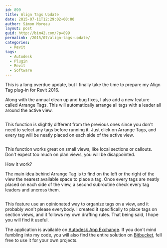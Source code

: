 ```yaml
---
id: 899
title: Align Tags Update
date: 2015-07-11T12:29:02+00:00
author: Simon Moreau
layout: post
guid: http://bim42.com/?p=899
permalink: /2015/07/align-tags-update/
categories:
  - Revit
tags:
  - Autodesk
  - Plugin
  - Revit
  - Software
---
```

This is a long overdue update, but I finally take the time to prepare my Align Tag plug-in for Revit 2016.

Along with the annual clean up and bug fixes, I also add a new feature called Arrange Tags. This will automatically arrange all tags with a leader all around the active view.

![<img class="aligncenter size-full wp-image-900" src="http://bim42.com/wp-content/uploads/2015/07/Buttons.png" alt="Buttons" width="334" height="568" srcset="https://bim42.com/wp-content/uploads/2015/07/Buttons.png 334w, https://bim42.com/wp-content/uploads/2015/07/Buttons-176x300.png 176w" sizes="(max-width: 334px) 100vw, 334px" />](http://bim42.com/wp-content/uploads/2015/07/Buttons.png)

This function is slightly different from the previous ones since you don't need to select any tags before running it. Just click on Arrange Tags, and every tag will be neatly placed on each side of the active view.

![<img class="aligncenter size-full wp-image-912" src="http://bim42.com/wp-content/uploads/2015/07/arrangeTaganimation1.gif" alt="arrangeTaganimation" width="700" height="337" />](http://bim42.com/wp-content/uploads/2015/07/arrangeTaganimation1.gif)

This function works great on small views, like local sections or callouts. Don't expect too much on plan views, you will be disappointed.

How it work?

The main idea behind Arrange Tag is to find on the left or the right of the view the nearest available space to place a tag. Once every tags are neatly placed on each side of the view, a second subroutine check every tag leaders and uncross them.

![<img class="aligncenter size-full wp-image-902" src="http://bim42.com/wp-content/uploads/2015/07/process1.jpg" alt="process" width="560" height="960" srcset="https://bim42.com/wp-content/uploads/2015/07/process1.jpg 560w, https://bim42.com/wp-content/uploads/2015/07/process1-175x300.jpg 175w" sizes="(max-width: 560px) 100vw, 560px" />](http://bim42.com/wp-content/uploads/2015/07/process1.jpg)

This feature use an opinionated way to organize tags on a view, and it probably won't please everybody. I created it specifically to place tags on section views, and it follows my own drafting rules. That being said, I hope you will find it useful.

The application is available on [Autodesk App Exchange](https://apps.exchange.autodesk.com/RVT/en/Detail/Index?id=appstore.exchange.autodesk.com%3aalign_windows32and64%3aen). If you don't mind fumbling into my code, you will also find the entire solution on [Bitbucket](https://bitbucket.org/simonmoreau/align-tag), fell free to use it for your own projects.
